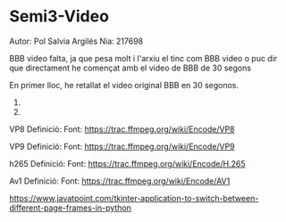 # Semi3-Video
Autor: Pol Salvia Argilés
Nia: 217698

BBB video falta, ja que pesa molt i l'arxiu el tinc com BBB video 
o puc dir que directament he començat amb el video de BBB de 30 segons


En primer lloc, he retallat el video original BBB en 30 segonos.

1)


2)

VP8 
Definició: 
Font: https://trac.ffmpeg.org/wiki/Encode/VP8


VP9
Definició:
Font: https://trac.ffmpeg.org/wiki/Encode/VP9


h265
Definició:
Font: https://trac.ffmpeg.org/wiki/Encode/H.265


Av1
Definició:
Font: https://trac.ffmpeg.org/wiki/Encode/AV1



https://www.javatpoint.com/tkinter-application-to-switch-between-different-page-frames-in-python
